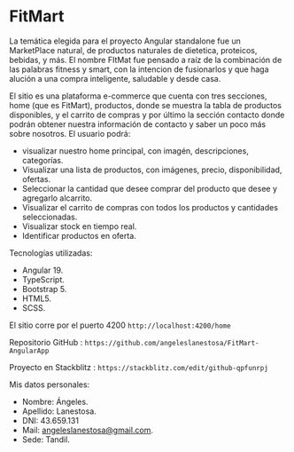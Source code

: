 # FitMart  

La temática elegida para el proyecto Angular standalone fue un MarketPlace natural, de productos naturales de dietetica, proteicos, bebidas, y más.
El nombre FItMat fue pensado a raíz de la combinación de las palabras fitness y smart, con la intencion de fusionarlos y que haga alución a una compra inteligente, saludable y desde casa. 

El sitio es una plataforma e-commerce que cuenta con tres secciones, home (que es FitMart), productos, donde se muestra la tabla de productos disponibles, y el carrito de compras y por último la sección contacto donde podrán obtener nuestra información de contacto y saber un poco más sobre nosotros. 
El usuario podrá: 
- visualizar nuestro home principal, con imagén, descripciones, categorías.
- Visualizar una lista de productos, con imágenes, precio, disponibilidad, ofertas.
- Seleccionar la cantidad que desee comprar del producto que desee y agregarlo alcarrito.
- Visualizar el carrito de compras con todos los productos y cantidades seleccionadas. 
- Visualizar stock en tiempo real.
- Identificar productos en oferta. 


Tecnologías utilizadas: 
- Angular 19.
- TypeScript.
- Bootstrap 5.
- HTML5.
- SCSS.


El sitio corre por el puerto 4200  `http://localhost:4200/home`

Repositorio GitHub : `https://github.com/angeleslanestosa/FitMart-AngularApp`

Proyecto en Stackblitz : `https://stackblitz.com/edit/github-qpfunrpj`

Mis datos personales: 
- Nombre: Ángeles.
- Apellido: Lanestosa.
- DNI: 43.659.131
- Mail: angeleslanestosa@gmail.com.
- Sede: Tandil.





